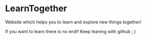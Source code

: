 # LearnTogether
Website which helps you to learn and explore new things together!

If you want to learn there is no end!!
Keep leaning with github ; )
